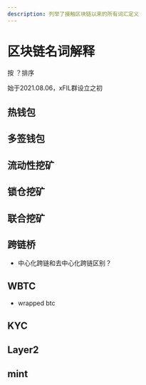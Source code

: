 ```yaml
---
description: 列举了接触区块链以来的所有词汇定义
---
```


# 区块链名词解释

按 ？排序

始于2021.08.06，xFIL群设立之初

## 热钱包

## 多签钱包

## 流动性挖矿

## 锁仓挖矿

## 联合挖矿

## 跨链桥

* 中心化跨链和去中心化跨链区别？

## WBTC

* wrapped btc

## KYC

## Layer2

## mint



